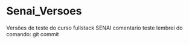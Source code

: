 # Senai_Versoes
Versões de teste do curso fullstack SENAI
comentario teste
lembrei do comando: git commit
